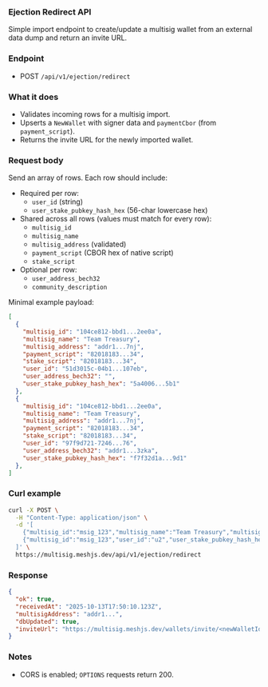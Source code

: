 ### Ejection Redirect API

Simple import endpoint to create/update a multisig wallet from an external data dump and return an invite URL.

### Endpoint

- POST `/api/v1/ejection/redirect`

### What it does

- Validates incoming rows for a multisig import.
- Upserts a `NewWallet` with signer data and `paymentCbor` (from `payment_script`).
- Returns the invite URL for the newly imported wallet.

### Request body

Send an array of rows. Each row should include:

- Required per row:
  - `user_id` (string)
  - `user_stake_pubkey_hash_hex` (56-char lowercase hex)
- Shared across all rows (values must match for every row):
  - `multisig_id`
  - `multisig_name`
  - `multisig_address` (validated)
  - `payment_script` (CBOR hex of native script)
  - `stake_script`
- Optional per row:
  - `user_address_bech32`
  - `community_description`

Minimal example payload:

```json
[
  {
    "multisig_id": "104ce812-bbd1...2ee0a",
    "multisig_name": "Team Treasury",
    "multisig_address": "addr1...7nj",
    "payment_script": "82018183...34",
    "stake_script": "82018183...34",
    "user_id": "51d3015c-04b1...107eb",
    "user_address_bech32": "",
    "user_stake_pubkey_hash_hex": "5a4006...5b1"
  },
  {
    "multisig_id": "104ce812-bbd1...2ee0a",
    "multisig_name": "Team Treasury",
    "multisig_address": "addr1...7nj",
    "payment_script": "82018183...34",
    "stake_script": "82018183...34",
    "user_id": "97f9d721-7246...76",
    "user_address_bech32": "addr1...3zka",
    "user_stake_pubkey_hash_hex": "f7f32d1a...9d1"
  },
]
```

### Curl example

```bash
curl -X POST \
  -H "Content-Type: application/json" \
  -d '[
    {"multisig_id":"msig_123","multisig_name":"Team Treasury","multisig_address":"addr1...","payment_script":"4a50...c0","user_id":"u1","user_stake_pubkey_hash_hex":"abcdabcdabcdabcdabcdabcdabcdabcdabcdabcdabcdabcdabcd"},
    {"multisig_id":"msig_123","user_id":"u2","user_stake_pubkey_hash_hex":"1234123412341234123412341234123412341234123412341234"}
  ]' \
  https://multisig.meshjs.dev/api/v1/ejection/redirect
```

### Response

```json
{
  "ok": true,
  "receivedAt": "2025-10-13T17:50:10.123Z",
  "multisigAddress": "addr1...",
  "dbUpdated": true,
  "inviteUrl": "https://multisig.meshjs.dev/wallets/invite/<newWalletId>"
}
```

### Notes

- CORS is enabled; `OPTIONS` requests return 200.

